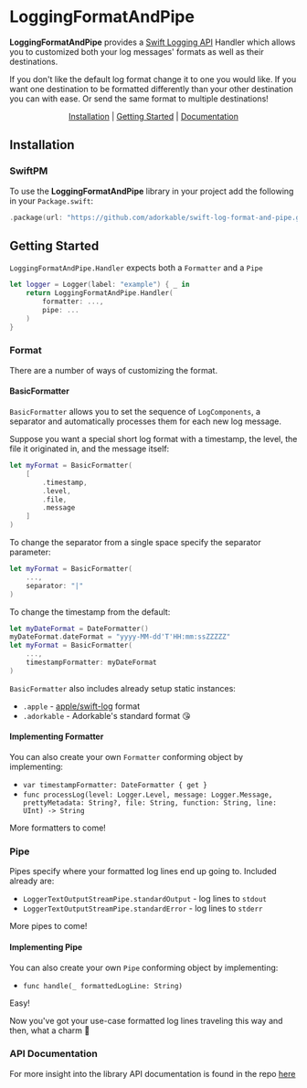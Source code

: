 # LoggingFormatAndPipe
**LoggingFormatAndPipe** provides a [Swift Logging API](https://github.com/apple/swift-log) Handler which allows you to customized both your log messages' formats as well as their destinations.

If you don't like the default log format change it to one you would like. If you want one destination to be formatted differently than your other destination you can with ease. Or send the same format to multiple destinations!

<p align="center">
    <a href="#installation">Installation</a> | <a href="#getting-started">Getting Started</a> | <a href="http://adorkable.github.io/swift-log-format-and-pipe/">Documentation</a>
</p>

## Installation

### SwiftPM

To use the **LoggingFormatAndPipe** library in your project add the following in your `Package.swift`:

```swift
.package(url: "https://github.com/adorkable/swift-log-format-and-pipe.git", .from("0.1.1")),
```


## Getting Started

`LoggingFormatAndPipe.Handler` expects both a `Formatter` and a `Pipe`

```swift
let logger = Logger(label: "example") { _ in 
    return LoggingFormatAndPipe.Handler(
        formatter: ...,
        pipe: ...
    )
}
```

### Format
There are a number of ways of customizing the format.

#### BasicFormatter
`BasicFormatter` allows you to set the sequence of `LogComponents`, a separator and automatically processes them for each new log message.

Suppose you want a special short log format with a timestamp, the level, the file it originated in, and the message itself:

```swift
let myFormat = BasicFormatter(
	[
		.timestamp, 
		.level,
		.file,
		.message
	]
)
```

To change the separator from a single space specify the separator parameter:

```swift
let myFormat = BasicFormatter(
	...,
	separator: "|"
)
```

To change the timestamp from the default:

```swift
let myDateFormat = DateFormatter()
myDateFormat.dateFormat = "yyyy-MM-dd'T'HH:mm:ssZZZZZ"
let myFormat = BasicFormatter(
	...,
	timestampFormatter: myDateFormat
)
```

`BasicFormatter` also includes already setup static instances:

* `.apple` - [apple/swift-log](https://github.com/apple/swift-log) format
* `.adorkable` - Adorkable's standard format 😘

#### Implementing Formatter
You can also create your own `Formatter` conforming object by implementing:

* `var timestampFormatter: DateFormatter { get }`
* `func processLog(level: Logger.Level,
                    message: Logger.Message,
                    prettyMetadata: String?,
                    file: String, function: String, line: UInt) -> String`
                    
More formatters to come!

### Pipe

Pipes specify where your formatted log lines end up going to. Included already are:

* `LoggerTextOutputStreamPipe.standardOutput` - log lines to `stdout`
* `LoggerTextOutputStreamPipe.standardError` - log lines to `stderr`

More pipes to come!

#### Implementing Pipe 
You can also create your own `Pipe` conforming object by implementing:

* `func handle(_ formattedLogLine: String)`

Easy!

Now you've got your use-case formatted log lines traveling this way and then, what a charm 🖤

### API Documentation
For more insight into the library API documentation is found in the repo [here](http://adorkable.github.io/swift-log-format-and-pipe/)
